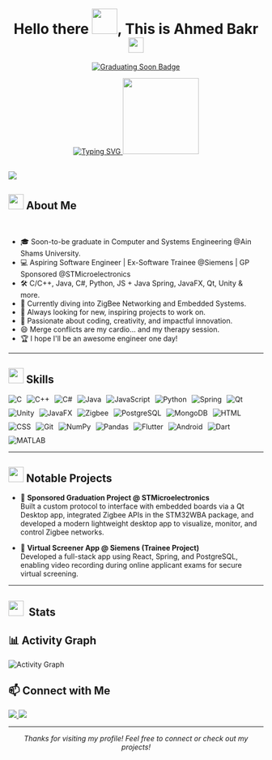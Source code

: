 <h1 align="center">Hello there <img src="https://user-images.githubusercontent.com/74038190/214644145-264f4759-7633-441e-9d67-d8dda9d50d26.gif" width="50">, This is Ahmed Bakr <img src="https://github.com/AhmedBakrXI/AhmedBakrXI/assets/114930002/db7b2fe1-5ff5-491c-9fec-3e13af7b3bfb" width="30"></h1>

<p align="center">
  <a href="https://github.com/AhmedBakrXI" target="_blank">
    <img src="https://img.shields.io/badge/Graduating_SOON-8A2BE2?style=for-the-badge&logo=starship&labelColor=36bcf7&link=https://&logoColor=white&color=0d1117&logoWidth=30&animation=glitch" alt="Graduating Soon Badge"/>
  </a>
</p>
<p align="center">
  <a href="https://git.io/typing-svg">
    <img src="https://readme-typing-svg.herokuapp.com?font=Fira+Code&pause=1000&center=true&random=false&width=435&lines=Computer+Engineering+Student+%40ASU%2C;Driven+by+The+Flame+of+Creativity%2C;Having+Coding+Inspiration+%26+Science%2C;Passionate+%26+Hard+Working+Student." alt="Typing SVG" />
  </a>
  <img src="https://private-user-images.githubusercontent.com/114930002/316238341-05b07571-a558-43c5-ac40-fb0be0415860.gif?jwt=eyJhbGciOiJIUzI1NiIsInR5cCI6IkpXVCJ9.eyJpc3MiOiJnaXRodWIuY29tIiwiYXVkIjoicmF3LmdpdGh1YnVzZXJjb250ZW50LmNvbSIsImtleSI6ImtleTUiLCJleHAiOjE3MTM5OTQ4MzEsIm5iZiI6MTcxMzk5NDUzMSwicGF0aCI6Ii8xMTQ5MzAwMDIvMzE2MjM4MzQxLTA1YjA3NTcxLWE1NTgtNDNjNS1hYzQwLWZiMGJlMDQxNTg2MC5naWY_WC1BbXotQWxnb3JpdGhtPUFXUzQtSE1BQy1TSEEyNTYmWC1BbXotQ3JlZGVudGlhbD1BS0lBVkNPRFlMU0E1M1BRSzRaQSUyRjIwMjQwNDI0JTJGdXMtZWFzdC0xJTJGczMlMkZhd3M0X3JlcXVlc3QmWC1BbXotRGF0ZT0yMDI0MDQyNFQyMTM1MzFaJlgtQW16LUV4cGlyZXM9MzAwJlgtQW16LVNpZ25hdHVyZT0yNWVmYTRjNDQzZDMzZjU2ZWI3ZjU0YTRkYmI3NGJhODk4MTVlMzhhYmRkY2U4MGQ5N2VlODI0NmQwNjVmZmRlJlgtQW16LVNpZ25lZEhlYWRlcnM9aG9zdCZhY3Rvcl9pZD0wJmtleV9pZD0wJnJlcG9faWQ9MCJ9.rMnNZ_lTYL8gJG5Hp485b8ZNUpcUAiSjWVXH6ew8cNE" width="150">
</p>
<br>


<img src="https://user-images.githubusercontent.com/74038190/212284100-561aa473-3905-4a80-b561-0d28506553ee.gif">

<h2><img src="https://user-images.githubusercontent.com/74038190/221352989-518609ab-b4d1-459e-929f-a08cd2bd9b3c.gif" width="30"> About Me</h2>
<br>

- 🎓 Soon-to-be graduate in Computer and Systems Engineering @Ain Shams University.
- 💻 Aspiring Software Engineer | Ex-Software Trainee @Siemens | GP Sponsored @STMicroelectronics
- 🛠️ C/C++, Java, C#, Python, JS + Java Spring, JavaFX, Qt, Unity & more.
- 🌱 Currently diving into ZigBee Networking and Embedded Systems.
- 🔭 Always looking for new, inspiring projects to work on.
- 🎨 Passionate about coding, creativity, and impactful innovation.
- 😄 Merge conflicts are my cardio... and my therapy session.
- 🏆 I hope I'll be an awesome engineer one day!

---

<h2><img src="https://user-images.githubusercontent.com/74038190/212284087-bbe7e430-757e-4901-90bf-4cd2ce3e1852.gif" width="30"> Skills</h2>

<div style="display: flex; flex-wrap: wrap; gap: 10px; align-items: center;">
  <img src="https://img.shields.io/badge/C-00599C?logo=c&logoColor=white&style=for-the-badge" alt="C">
  <img src="https://img.shields.io/badge/C++-00599C?logo=c%2B%2B&logoColor=white&style=for-the-badge" alt="C++">
  <img src="https://img.shields.io/badge/C%23-00599C?style=for-the-badge&logo=C%23&logoColor=white" alt="C#">
  <img src="https://img.shields.io/badge/Java-ED8B00?logo=openjdk&logoColor=white&style=for-the-badge" alt="Java">
  <img src="https://img.shields.io/badge/JavaScript-F7DF1E?logo=javascript&logoColor=black&style=for-the-badge" alt="JavaScript">
  <img src="https://img.shields.io/badge/Python-3776AB?logo=python&logoColor=white&style=for-the-badge" alt="Python">
  <img src="https://img.shields.io/badge/Spring-6DB33F?logo=spring&logoColor=white&style=for-the-badge" alt="Spring">
  <img src="https://img.shields.io/badge/Qt-41CD52?logo=qt&logoColor=white&style=for-the-badge" alt="Qt">
  <img src="https://img.shields.io/badge/Unity-000000?logo=unity&logoColor=white&style=for-the-badge" alt="Unity">
  <img src="https://img.shields.io/badge/JavaFX-007396?logo=openjdk&logoColor=white&style=for-the-badge" alt="JavaFX">
  <img src="https://img.shields.io/badge/Zigbee-EB0443?style=for-the-badge&logo=zigbee&logoColor=white" alt="Zigbee">
  <img src="https://img.shields.io/badge/PostgreSQL-4169E1?logo=postgresql&logoColor=white&style=for-the-badge" alt="PostgreSQL">
  <img src="https://img.shields.io/badge/MongoDB-47A248?logo=mongodb&logoColor=white&style=for-the-badge" alt="MongoDB">
  <img src="https://img.shields.io/badge/HTML5-E34F26?logo=html5&logoColor=white&style=for-the-badge" alt="HTML">
  <img src="https://img.shields.io/badge/CSS3-1572B6?logo=css3&logoColor=white&style=for-the-badge" alt="CSS">
  <img src="https://img.shields.io/badge/Git-F05032?logo=git&logoColor=white&style=for-the-badge" alt="Git">
  <img src="https://img.shields.io/badge/NumPy-013243?logo=numpy&logoColor=white&style=for-the-badge" alt="NumPy">
  <img src="https://img.shields.io/badge/Pandas-150458?logo=pandas&logoColor=white&style=for-the-badge" alt="Pandas">
  <img src="https://img.shields.io/badge/Flutter-02569B?logo=flutter&logoColor=white&style=for-the-badge" alt="Flutter">
  <img src="https://img.shields.io/badge/Android-3DDC84?logo=android&logoColor=white&style=for-the-badge" alt="Android">
  <img src="https://img.shields.io/badge/Dart-0175C2?logo=dart&logoColor=white&style=for-the-badge" alt="Dart">
  <img src="https://img.shields.io/badge/MATLAB-0076A8?logo=matplotlib&logoColor=white&style=for-the-badge" alt="MATLAB">
</div>

---

<h2><img src="https://user-images.githubusercontent.com/74038190/221352989-518609ab-b4d1-459e-929f-a08cd2bd9b3c.gif" width="30"> Notable Projects</h2>

- 🏅 **Sponsored Graduation Project @ STMicroelectronics**  
  Built a custom protocol to interface with embedded boards via a Qt Desktop app, integrated Zigbee APIs in the STM32WBA package, and developed a modern lightweight desktop app to visualize, monitor, and control Zigbee networks.

- 🚀 **Virtual Screener App @ Siemens (Trainee Project)**  
  Developed a full-stack app using React, Spring, and PostgreSQL, enabling video recording during online applicant exams for secure virtual screening.

---

<h2><img src="https://github.com/Anmol-Baranwal/Cool-GIFs-For-GitHub/assets/74038190/fa83eeb9-f4e2-4d85-93f0-688af11babf8" width="30">&nbsp; Stats</h2>
<h2>📊 Activity Graph</h2>

![Activity Graph](https://github-readme-activity-graph.vercel.app/graph?username=AhmedBakrXI&theme=react-dark&area=true&hide_border=true&custom_title=Ahmed%20Bakr's%20GitHub%20Activity) 

[//]: # (<p align="center">)

[//]: # (  <a href="https://github.com/AhmedBakrXI">)

[//]: # (    <img height="180em" src="https://github-readme-stats.vercel.app/api?username=AhmedBakrXI&show_icons=true&theme=dracula" />)

[//]: # (  </a>)

[//]: # (  <a href="https://github.com/AhmedBakrXI">)

[//]: # (    <img height="180em" src="https://github-readme-stats.vercel.app/api/top-langs/?username=AhmedBakrXI&layout=compact&theme=dracula" />)

[//]: # (  </a>)

[//]: # (</p>)

[//]: # (<p align="center">)

[//]: # (<a href="https://git.io/streak-stats"><img src="https://streak-stats.demolab.com?user=AhmedBakrXI&theme=dracula&card_width=465" alt="GitHub Streak" /></a>)

[//]: # (</p> )



<h2>📫 Connect with Me</h2>
<p>
  <a href="https://github.com/AhmedBakrXI/AhmedBakrXI">
    <img src="https://img.shields.io/badge/-GitHub-181717?style=flat-square&logo=github&logoColor=white" />
  </a>
  <a href="https://www.linkedin.com/in/ahmed-mohammed-bakr/">
    <img src="https://img.shields.io/badge/-LinkedIn-0077B5?style=flat-square&logo=linkedin" />
  </a>
</p>

---

<p align="center"><i>Thanks for visiting my profile! Feel free to connect or check out my projects!</i></p>
